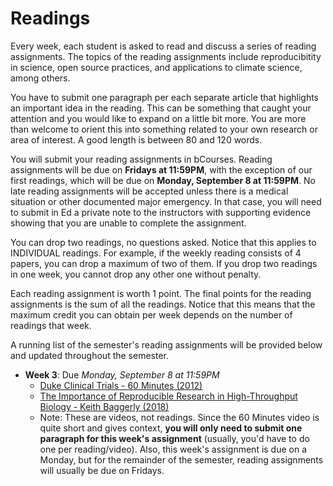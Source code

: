 # Readings

Every week, each student is asked to read and discuss a series of reading assignments. The topics of the reading assignments include reproducibitity in science, open source practices, and applications to climate science, among others. 

You have to submit one paragraph per each separate article that highlights an important idea in the reading. This can be something that caught your attention and you would like to expand on a little bit more. You are more than welcome to orient this into something related to your own research or area of interest. A good length is between 80 and 120 words.

You will submit your reading assignments in bCourses. Reading assignments will be due on **Fridays at 11:59PM**, with the exception of our first readings, which will be due on **Monday, September 8 at 11:59PM**. No late reading assignments will be accepted unless there is a medical situation or other documented major emergency. In that case, you will need to submit in Ed a private note to the instructors with supporting evidence showing that you are unable to complete the assignment. 

You can drop two readings, no questions asked. Notice that this applies to INDIVIDUAL readings. For example, if the weekly reading consists of 4 papers, you can drop a maximum of two of them. If you drop two readings in one week, you cannot drop any other one without penalty. 

Each reading assignment is worth 1 point. The final points for the reading assignments is the sum of all the readings. Notice that this means that the maximum credit you can obtain per week depends on the number of readings that week.
    
A running list of the semester's reading assignments will be provided below and updated throughout the semester.

+ **Week 3**: Due *Monday, September 8 at 11:59PM*
    - [Duke Clinical Trials - 60 Minutes (2012)](https://www.youtube.com/watch?v=W5sZTNPMQRM&ab_channel=HensonFuerst)
    - [The Importance of Reproducible Research in High-Throughput Biology - Keith Baggerly (2018)](https://www.youtube.com/watch?v=8QJfNS7XXwA&ab_channel=UWVideo)
    - Note: These are videos, not readings. Since the 60 Minutes video is quite short and gives context, **you will only need to submit one paragraph for this week's assignment** (usually, you'd have to do one per reading/video). Also, this week's assignment is due on a Monday, but for the remainder of the semester, reading assignments will usually be due on Fridays.